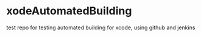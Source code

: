 xodeAutomatedBuilding
======================

test repo for testing automated building for xcode, using github and jenkins
